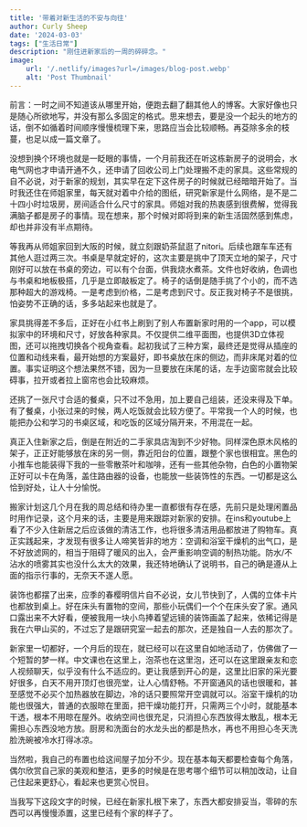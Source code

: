 ```yaml
---
title: '带着对新生活的不安与向往'
author: Curly Sheep
date: '2024-03-03'
tags: ["生活日常"]
description: "刚住进新家后的一周的碎碎念。"
image:
    url: '/.netlify/images?url=/images/blog-post.webp'
    alt: 'Post Thumbnail'
---
```


<p class='foreword'>前言：一时之间不知道该从哪里开始，便跑去翻了翻其他人的博客。大家好像也只是随心所欲地写，并没有那么多固定的格式。思来想去，要是没一个起头的地方的话，倒不如循着时间顺序慢慢梳理下来，思路应当会比较顺畅。再芟除多余的枝蔓，也足以成一篇文章了。</p>

<div class="divider"></div>

没想到换个环境也就是一眨眼的事情，一个月前我还在听这栋新房子的说明会，水电气网也才申请开通不久，还申请了回收公司上门处理搬不走的家具。这些常规的自不必说，对于新家的规划，其实早在定下这件房子的时候就已经暗暗开始了。当时我还住在师姐家里，每天就对着中介给的图纸，研究新家是什么网络，是不是二十四小时垃圾房，房间适合什么尺寸的家具。师姐对我的热衷感到很费解，觉得我满脑子都是房子的事情。现在想来，那个时候对即将到来的新生活固然感到焦虑，却也并非没有半点期待。

等我再从师姐家回到大阪的时候，就立刻跟奶茶鼠逛了nitori。后续也跟车车还有其他人逛过两三次。书桌是早就定好的，这次主要是挑中了顶天立地的架子，尺寸刚好可以放在书桌的旁边，可以有个台面，供我烧水煮茶。文件也好收纳，色调也与书桌和地板极搭，几乎是立即敲板定了。椅子的话倒是随手挑了个小的，而不选那种超大的游戏椅。一是考虑到价格，二是考虑到尺寸。反正我对椅子不是很挑，怕姿势不正确的话，多多站起来也就是了。

家具挑得差不多后，正好在小红书上刷到了别人布置新家时用的一个app，可以模拟家中的环境和尺寸，好放各种家具。不仅提供二维平面图，也提供3D立体视图，还可以拖拽切换各个视角查看。起初我试了三种方案，最终还是觉得从插座的位置和动线来看，最开始想的方案最好，即书桌放在床的侧边，而非床尾对着的位置。事实证明这个想法果然不错，因为一旦要放在床尾的话，左手边窗帘就会比较碍事，拉开或者拉上窗帘也会比较麻烦。

还挑了一张尺寸合适的餐桌，只不过不急用，加上要自己组装，还没来得及下单。有了餐桌，小张过来的时候，两人吃饭就会比较方便了。平常我一个人的时候，也能把办公和学习的书桌区域，和吃饭的区域分隔开来，不用混在一起。

真正入住新家之后，倒是在附近的二手家具店淘到不少好物。同样深色原木风格的架子，正正好能够放在床的另一侧，靠近阳台的位置，跟整个家也很相宜。黑色的小推车也能装得下我的一些零散茶叶和咖啡，还有一些其他杂物，白色的小置物架正好可以卡在角落，盖住路由器的设备，也能放一些装饰性的东西。一切都是这么恰到好处，让人十分愉悦。

搬家计划这几个月在我的周总结和待办里一直都很有存在感，先前只是处理闲置品时用作记录，这个月来的话，主要是用来跟踪对新家的安排。在ins和youtube上看了不少入住新居之后应该做的清洁工作，也将很多清洁用品都放进了购物车。真正实践起来，才发现有很多让人啼笑皆非的地方：空调和浴室干燥机的出气口，是不好放滤网的，相当于阻碍了暖风的出入，会严重影响空调的制热功能。防水/不沾水的喷雾其实也没什么太大的效果，我还特地确认了说明书，自己的确是遵从上面的指示行事的，无奈天不遂人愿。

装饰也都摆了出来，应季的春樱明信片自不必说，女儿节快到了，人偶的立体卡片也都放到桌上。好在床头有置物的空间，那些小玩偶们一个个在床头安了家。通风口露出来不大好看，便被我用一块小鸟捧着望远镜的装饰画盖了起来，依稀记得是我在六甲山买的，不过忘了是跟研究室一起去的那次，还是独自一人去的那次了。

新家里一切都好，一个月后的现在，就已经可以在这里自如地活动了，仿佛做了一个短暂的梦一样。中文课也在这里上，泡茶也在这里泡，还可以在这里跟亲友和恋人视频聊天，似乎没有什么不适应的。更让我感到开心的是，这里比旧家的采光要好很多，白天不用开顶灯也很亮堂，让人心情舒畅。不开窗通风的话也很暖和，甚至感觉不必买个加热器放在脚边，冷的话只要照常开空调就可以。浴室干燥机的功能也很强大，普通的衣服晾在里面，把干燥功能打开，只需两三个小时，就能基本干透，根本不用晾在屋外。收纳空间也很充足，只消担心东西放得太散乱，根本无需担心东西没地方放。厨房和洗面台的水龙头出的都是热水，再也不用担心冬天洗脸洗碗被冷水打得冰凉。

当然啦，我自己的布置也给这间屋子加分不少。现在基本每天都要检查每个角落，偶尔欣赏自己家的美观和整洁，更多的时候是在思考哪个细节可以稍加改动，让自己住起来更舒心，看起来也更赏心悦目。

当我写下这段文字的时候，已经在新家扎根下来了，东西大都安排妥当，零碎的东西可以再慢慢添置，这里已经有个家的样子了。
